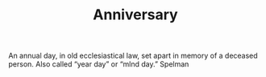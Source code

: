 ---
title: Anniversary
letter: A
permalink: "/definitions/anniversary.html"
body: An annual day, in old ecclesiastical law, set apart in memory of a deceased
  person. Also called “year day” or “mlnd day.” Spelman
published_at: '2018-07-07'
source: Black's Law Dictionary
layout: post
---